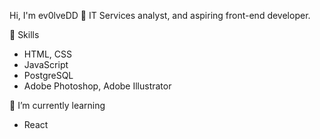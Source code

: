 Hi, I'm ev0lveDD 👋
IT Services analyst, and aspiring front-end developer.

👀 Skills
- HTML, CSS
- JavaScript
- PostgreSQL
- Adobe Photoshop, Adobe Illustrator

🌱 I’m currently learning
- React
